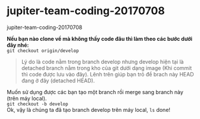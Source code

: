 # jupiter-team-coding-20170708
jupiter-team-coding-20170708

**Nếu bạn nào clone về mà không thấy code đâu thì làm theo các bước dưới đây nhé:** <br>
`git checkout origin/develop` <br>
>Lý do là code nằm trong branch develop nhưng develop hiện tại là detached branch nằm trong kho của git dưới dạng image (Khi commit thì code được lưu vào đây). 
Lênh trên giúp bạn trỏ đề brach này HEAD đang ở đây (detached HEAD).<br>

Muốn sử dụng được các bạn tạo một branch rồi merge sang branch này (trên máy local).<br>
`git checkout -b develop` <br>
Ok, vậy là chúng ta đã tạo branch develop trên máy local, `ls` done! <br>
